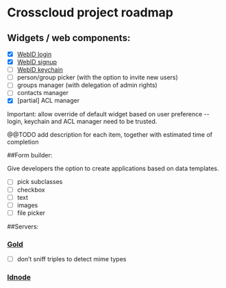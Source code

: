 # Crosscloud project roadmap

## Widgets / web components:

 * [x] [WebID login](https://github.com/linkeddata/webid-login)
 * [x] [WebID signup](https://github.com/linkeddata/webid-signup)
 * [ ] [WebID keychain](https://github.com/linkeddata/webid-keychain)
 * [ ] person/group picker (with the option to invite new users)
 * [ ] groups manager (with delegation of admin rights)
 * [ ] contacts manager
 * [x] [partial] ACL manager

Important: allow override of default widget based on user preference -- login, keychain and ACL manager need to be trusted.

@@TODO add description for each item, together with estimated time of completion

##Form builder:

Give developers the option to create applications based on data templates. 

 * [ ] pick subclasses
 * [ ] checkbox
 * [ ] text
 * [ ] images
 * [ ] file picker

##Servers:

### [Gold](https://github.com/linkeddata/gold)
 * [ ] don’t sniff triples to detect mime types
 
### [ldnode](https://github.com/linkeddata/ldnode)
